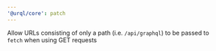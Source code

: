 ```yaml
---
'@urql/core': patch
---
```


Allow URLs consisting of only a path (i.e. `/api/graphql`) to be passed to `fetch` when using GET requests
